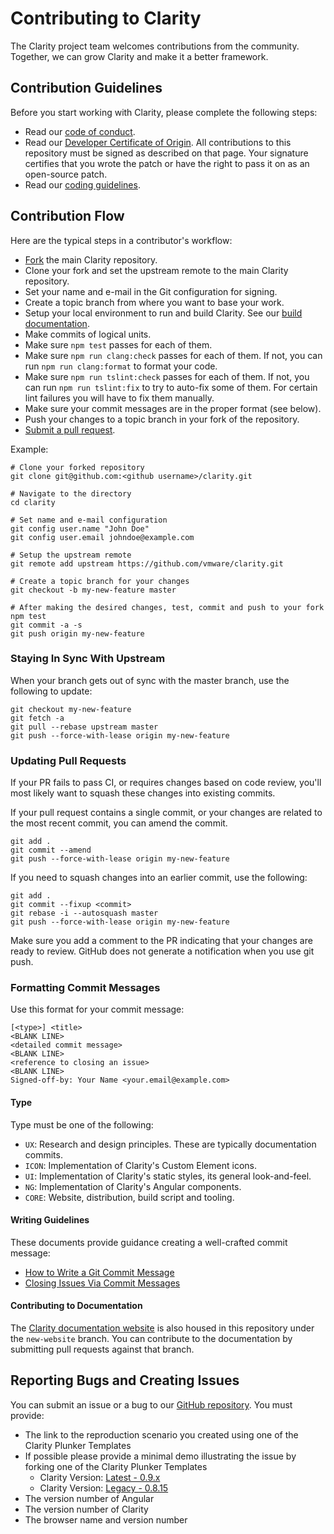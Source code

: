 # Contributing to Clarity
The Clarity project team welcomes contributions from the community.   Together, we can grow Clarity and make it a better framework.

## Contribution Guidelines

Before you start working with Clarity, please complete the following steps:

- Read our [code of conduct](/CODE_OF_CONDUCT.md).
- Read our [Developer Certificate of Origin](https://cla.vmware.com/dco). All contributions to this repository must be signed as described on that page. Your signature certifies that you wrote the patch or have the right to pass it on as an open-source patch.
- Read our [coding guidelines](/CODING_GUIDELINES.md).

## Contribution Flow

Here are the typical steps in a contributor's workflow:

- [Fork](https://help.github.com/articles/fork-a-repo/) the main Clarity repository.
- Clone your fork and set the upstream remote to the main Clarity repository.
- Set your name and e-mail in the Git configuration for signing.
- Create a topic branch from where you want to base your work.
- Setup your local environment to run and build Clarity. See our [build documentation](BUILD.md).
- Make commits of logical units.
- Make sure `npm test` passes for each of them.
- Make sure `npm run clang:check` passes for each of them. If not, you can run `npm run clang:format` to format your code.
- Make sure `npm run tslint:check` passes for each of them. If not, you can run `npm run tslint:fix` to try to auto-fix some of them.
For certain lint failures you will have to fix them manually.
- Make sure your commit messages are in the proper format (see below).
- Push your changes to a topic branch in your fork of the repository.
- [Submit a pull request](https://help.github.com/articles/about-pull-requests/).

Example:

``` shell
# Clone your forked repository
git clone git@github.com:<github username>/clarity.git

# Navigate to the directory
cd clarity

# Set name and e-mail configuration
git config user.name "John Doe"
git config user.email johndoe@example.com

# Setup the upstream remote
git remote add upstream https://github.com/vmware/clarity.git

# Create a topic branch for your changes
git checkout -b my-new-feature master

# After making the desired changes, test, commit and push to your fork
npm test
git commit -a -s
git push origin my-new-feature
```

### Staying In Sync With Upstream

When your branch gets out of sync with the master branch, use the following to update:

``` shell
git checkout my-new-feature
git fetch -a
git pull --rebase upstream master
git push --force-with-lease origin my-new-feature
```

### Updating Pull Requests

If your PR fails to pass CI, or requires changes based on code review, you'll most likely want to squash these changes into existing commits.

If your pull request contains a single commit, or your changes are related to the most recent commit, you can amend the commit.

``` shell
git add .
git commit --amend
git push --force-with-lease origin my-new-feature
```

If you need to squash changes into an earlier commit, use the following:

``` shell
git add .
git commit --fixup <commit>
git rebase -i --autosquash master
git push --force-with-lease origin my-new-feature
```

Make sure you add a comment to the PR indicating that your changes are ready to review. GitHub does not generate a notification when you use git push.

### Formatting Commit Messages

Use this format for your commit message:

```
[<type>] <title>
<BLANK LINE>
<detailed commit message>
<BLANK LINE>
<reference to closing an issue>
<BLANK LINE>
Signed-off-by: Your Name <your.email@example.com>
```

#### Type

Type must be one of the following:

* `UX`: Research and design principles. These are typically documentation commits.
* `ICON`: Implementation of Clarity's Custom Element icons.
* `UI`: Implementation of Clarity's static styles, its general look-and-feel.
* `NG`: Implementation of Clarity's Angular components.
* `CORE`: Website, distribution, build script and tooling.

#### Writing Guidelines

These documents provide guidance creating a well-crafted commit message:

 * [How to Write a Git Commit Message](http://chris.beams.io/posts/git-commit/)
 * [Closing Issues Via Commit Messages](https://help.github.com/articles/closing-issues-via-commit-messages/)

#### Contributing to Documentation

The [Clarity documentation website](https://vmware.github.io/clarity/documentation) is also housed in this repository under the `new-website` branch.  You can contribute to the documentation by submitting pull requests against that branch.

## Reporting Bugs and Creating Issues

You can submit an issue or a bug to our [GitHub repository](https://github.com/vmware/clarity/issues).  You must provide:

* The link to the reproduction scenario you created using one of the Clarity Plunker Templates
* If possible please provide a minimal demo illustrating the issue by forking one of the Clarity Plunker Templates
  - Clarity Version: [Latest - 0.9.x](https://plnkr.co/uNwwZe)
  - Clarity Version: [Legacy - 0.8.15](https://plnkr.co/8TwwdL)
* The version number of Angular
* The version number of Clarity
* The browser name and version number

